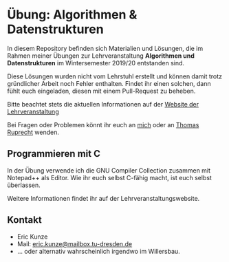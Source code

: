 # Übung: Algorithmen & Datenstrukturen

In diesem Repository befinden sich Materialien und Lösungen, die im Rahmen meiner Übungen zur Lehrveranstaltung **Algorithmen und Datenstrukturen** im Wintersemester 2019/20 entstanden sind.

Diese Lösungen wurden nicht vom Lehrstuhl erstellt und können damit trotz gründlicher Arbeit noch Fehler enthalten. Findet ihr einen solchen, dann fühlt euch eingeladen, diesen mit einem Pull-Request zu beheben.

Bitte beachtet stets die aktuellen Informationen auf der [Website der Lehrveranstaltung](https://www.orchid.inf.tu-dresden.de/teaching/2019ws/aud/)

Bei Fragen oder Problemen könnt ihr euch an [mich](mailto:eric.kunze@mailbox.tu-dresden.de) oder an [Thomas Ruprecht](mailto:thomas.ruprecht@tu-dresden.de) wenden.

## Programmieren mit C

In der Übung verwende ich die GNU Compiler Collection zusammen mit Notepad++ als Editor. Wie ihr euch selbst C-fähig macht, ist euch selbst überlassen.

Weitere Informationen findet ihr auf der Lehrveranstaltungswebsite.

## Kontakt
* Eric Kunze
* Mail: [eric.kunze@mailbox.tu-dresden.de](eric.kunze@mailbox.tu-dresden.de)
* ... oder alternativ wahrscheinlich irgendwo im Willersbau.
